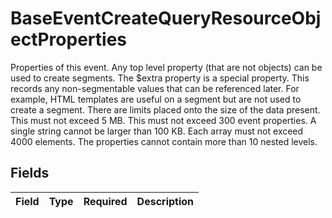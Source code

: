 # BaseEventCreateQueryResourceObjectProperties

Properties of this event. Any top level property (that are not objects) can be
used to create segments. The $extra property is a special property. This records any
non-segmentable values that can be referenced later. For example, HTML templates are
useful on a segment but are not used to create a segment. There are limits
placed onto the size of the data present. This must not exceed 5 MB. This must not
exceed 300 event properties. A single string cannot be larger than 100 KB. Each array
must not exceed 4000 elements. The properties cannot contain more than 10 nested levels.


## Fields

| Field       | Type        | Required    | Description |
| ----------- | ----------- | ----------- | ----------- |